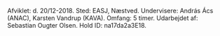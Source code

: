 

Afviklet: d. 20/12-2018.
Sted: EASJ, Næstved.
Undervisere: András Ács (ANAC), Karsten Vandrup (KAVA).
Omfang: 5 timer.
Udarbejdet af: Sebastian Ougter Olsen.
Hold ID: na17da2a3E18.
